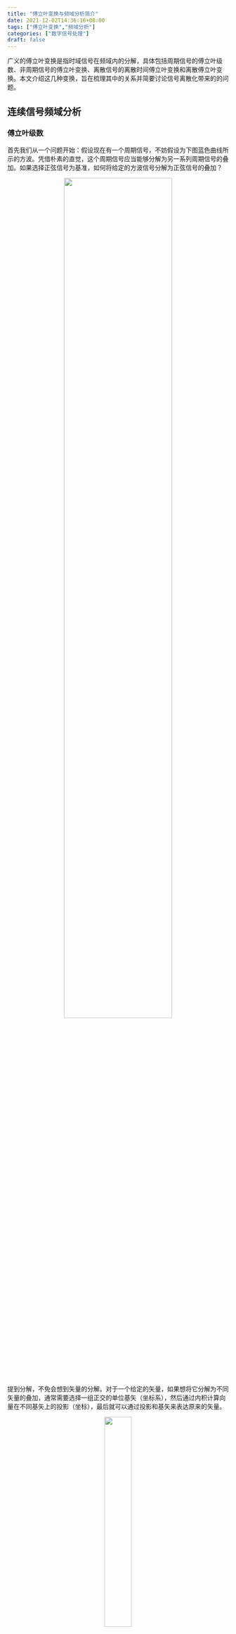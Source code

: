 ```yaml
---
title: "傅立叶变换与频域分析简介"
date: 2021-12-02T14:36:16+08:00
tags: ["傅立叶变换","频域分析"]
categories: ["数字信号处理"]
draft: false
---
```


广义的傅立叶变换是指时域信号在频域内的分解，具体包括周期信号的傅立叶级数、非周期信号的傅立叶变换、离散信号的离散时间傅立叶变换和离散傅立叶变换。本文介绍这几种变换，旨在梳理其中的关系并简要讨论信号离散化带来的的问题。

<!--more-->


## 连续信号频域分析

### 傅立叶级数

首先我们从一个问题开始：假设现在有一个周期信号，不妨假设为下图蓝色曲线所示的方波。凭借朴素的直觉，这个周期信号应当能够分解为另一系列周期信号的叠加。如果选择正弦信号为基准，如何将给定的方波信号分解为正弦信号的叠加？


<div align=center>
    <img src=FourierSeriesShow.png width=70% />
</div>


提到分解，不免会想到矢量的分解。对于一个给定的矢量，如果想将它分解为不同矢量的叠加，通常需要选择一组正交的单位基矢（坐标系），然后通过内积计算向量在不同基矢上的投影（坐标），最后就可以通过投影和基矢来表达原来的矢量。


<div align=center>
    <img src=vecProj.png width=35% />
</div>


于是，我们可以类比地选择 $\cos n \omega_0 t$ 和 $\sin n \omega_0 t$ 为函数空间的基；矢量内积的相乘、相加运算类比过来就是相乘、积分，而由于是周期信号，因此积分区间只取一个周期即可；最后只要按照内积的定义计算相应的“坐标”即可知道各个正弦信号对应的幅值。这就是函数的 [正交投影]({{< ref "../orthogonalProjection/index.md" >}})。


{{< admonition note>}}
可以通过内积进行验证：倍频正弦（包括余弦）是在周期内是正交的，即任意两个相乘在周期内积分为零。实际上这样的正交基并不局限于正弦，由于傅立叶变换是基于正弦信号展开，故此处仅讨论正弦的情况。
{{< /admonition >}}


根据这个思路，实际上我们已经自己推导出了傅立叶变换，用公式表示为

- 综合公式

{{< math >}}$$
x(t) = \frac{a_0}{2} + \sum_{k=1}^{+\infty} \left(a_k \cos k\omega_0t + b_k \sin k\omega_0t\right)
$${{< /math >}}

- 分析公式

{{< math >}}$$
\left\{\begin{aligned}
    a_k &= \frac{2}{T} \int_T x(t) \cos k\omega_0t \,\mathrm{d}t \\
    b_k &= \frac{2}{T} \int_T x(t) \sin k\omega_0t \,\mathrm{d}t \\
\end{aligned}\right.
$${{< /math >}}


其中综合公式类比于矢量用基矢的表示，而分析公式则给出基矢的投影（坐标）。$T$ 为信号的周期，$\omega_0=\frac{1}{T}$ 是正弦的基频。虽然这些正弦函数相互正交，但是它们不是归一化的，因此分析公式中存在系数 $\frac{2}{T}$ 进行归一化。在这种表达中，频率索引 $k$ 非负，意味着频域是“单边”的，如果我们允许负频率的存在，并将相应的 $b_k$ 反号以与上式保持一致，就能得到更加统一的表达式：


{{< math >}}$$
x(t) =  \sum_{k=-\infty}^{+\infty} \left(a_k \cos k\omega_0t + b_k \sin k\omega_0t\right)
\quad \left\{\begin{aligned}
    a_k &= \frac{1}{T} \int_T x(t) \cos k\omega_0t \,\mathrm{d}t \\
    b_k &= \frac{1}{T} \int_T x(t) \sin k\omega_0t \,\mathrm{d}t \\
\end{aligned}\right.
$${{< /math >}}


但是这样还不足够简洁。进一步考虑欧拉公式将 $\mathrm{e}$ 的复指数分解成了正弦和余弦，如果采用这种表达，可以得到最漂亮的傅立叶级数（Fourier Series）表达式（注意 $\mathrm{e}$ 指数的符号）：


{{< math >}}$$
x(t) = \sum_{k=-\infty}^{+\infty} A_k \mathrm{e}^{\mathrm{j}k\omega_0t}  
\qquad
A_k = \frac{1}{T} \int_T x(t) \mathrm{e}^{-\mathrm{j}k\omega_0t}\,\mathrm{d}t
$${{< /math >}}


方波的傅立叶级数分解如下图所示。

<div align=center>
    <img src=FourierSeries.png width=70% />
</div>

傅立叶级数存在收敛条件，实际上是约束信号真实存在，这里我不做过多解释，直接给出（后边的傅立叶变换也有相似的条件）：

- 在一个周期内信号绝对可积
- 不存在第二类间断点（无穷间断点、震荡间断点）


在开始下一部分之前，小结一下傅立叶级数的特点：

- 适用于连续、周期信号
- 频率间隔 $\Delta f = \frac{1}{T}$
- $A_k$ 共轭对称
- 时域周期对应频域离散




### 傅立叶变换

为了将傅立叶级数应用到非周期信号，只需要重新理解一下什么是非周期信号即可：非周期嘛，不就是周期无限大吗？将傅立叶变换的综合公式取极限，有


{{< math >}}$$
\begin{aligned}
    x(t) &= \sum_{k=-\infty}^{+\infty} A_k \mathrm{e}^{\mathrm{j}k\omega_0t}  \\
    &= \lim_{T \to \infty} \sum_{k=-\infty}^{+\infty} \frac{1}{T}\mathrm{e}^{\mathrm{j}k\omega_0t} 
    \underbrace{\int_{-\infty}^{+\infty} x(t) \mathrm{e}^{-\mathrm{j}k\omega_0t}\,\mathrm{d} t }_{X(\mathrm{j}\omega)} \\
    &= \lim_{\omega_0 \to 0} \sum_{k  = -\infty}^{+\infty} X(\mathrm{j}\omega) \mathrm{e}^{\mathrm{j}k\omega_0t} \omega_0  \\
    &= \int_{-\infty}^{+\infty} X(\mathrm{j}\omega)  \mathrm{e}^{\mathrm{j}\omega t}\, \mathrm{d}\omega
\end{aligned}
$${{< /math >}}


当周期 $T$ 趋于无穷大，基频 $\omega_0$ 就趋近于 $0$，离散频率 $k\omega_0$ 就变成了连续的频率 $\omega$。整理上式就可以得到非周期信号的傅立叶变换（Fourier Transform）：


{{< math >}}$$
x(t) = \frac{1}{2\pi} \int_{-\infty}^{+\infty} X(\mathrm{j}\omega) \mathrm{e}^{\mathrm{j}\omega t}\,\mathrm{d}\omega 
\qquad
X(\mathrm{j}\omega) = \int_{-\infty}^{+\infty} x(t) \mathrm{e}^{-\mathrm{j}\omega t}\,\mathrm{d}t 
$${{< /math >}}


下图给出了傅立叶变换的示意，其具有以下基本性质：

- $X(\mathrm{j}\omega)$ 共轭对称
- 时域非周期对应于频域连续

<div align=center>
    <img src=FourierTransform.png width=70% />
</div>


至此，我们得到了两个非常重要的定性的结论：周期对应离散，非周期对应连续。实际上这个结论是“对称”的。例如在后面我们会讨论到，如果时域是离散的，那么频域就是周期的。




### 两者的统一


现在我们有了傅立叶级数用于处理连续的周期信号，还有傅立叶变换处理连续的非周期信号。然而，无论是数学“抽象归纳”的思想，或者逻辑上傅立叶变换是傅立叶级数的延拓，我们都希望这两者能够在表达上统一。为此，引入狄拉克函数，用 $\delta (t)$ 表示。它是一个广义函数，形式上可以定义为单位阶跃函数 $u(t)$ 的导数：


{{< math >}}$$
u(t) = \left\{\begin{array}{cl}
            0 & t < 0 \\
            1 & t > 0
        \end{array}\right.
        \quad \rightarrow \quad
        \delta (t) := \frac{\mathrm{d}}{\mathrm{d}t} u(t) = \left\{\begin{array}{cl}
            \infty & t = 0 \\
            0 & t \ne 0
        \end{array}\right. 
$${{< /math >}}


狄拉克函数有以下两个重要性质，将在后面的讨论中使用：

- 采样性质：$\int f(t) \delta (t-t_0) \mathrm{d} t = \int f(t_0) \delta (t-t_0)  \mathrm{d} t = f(t_0)$
- 卷积性质：$f(t) \ast \delta (t-t_0) = \int f(\tau) \delta (t-t_0-\tau)  \mathrm{d} \tau = f(t-t_0)$


根据上面的采样性质，傅立叶级数可以以傅立叶变换的形式统一表示为

{{< math >}}$$
\begin{gathered}
        X(\mathrm{j}\omega) = \sum_{k=-\infty}^{+\infty}  2 \pi A_k \delta (\omega - k\omega_0)\\
        \frac{1}{2\pi} \int_{-\infty}^{+\infty} X(\mathrm{j}\omega) \mathrm{e}^{\mathrm{j}\omega t}\,\mathrm{d}\omega 
        \Leftrightarrow  \sum_{k=-\infty}^{+\infty} A_k \mathrm{e}^{\mathrm{j}k\omega_0t}  
\end{gathered}
$${{< /math >}}


{{< admonition note>}}
需要注意的是，这种表述方法常用于分析频谱。对于实际的周期信号，还是应当使用傅里叶级数计算系数，然后改写成狄拉克函数。直接依据傅立叶变换计算会得到无穷大，无法获知狄拉克函数的系数。

正弦函数利用傅立叶变换得到的无穷大可以作为狄拉克函数的另一种定义方法。
{{< /admonition >}}



## 离散信号频域分析


### 时域采样与频率混叠

为了将连续信号离散化，可以采用冲击串进行采样，冲击串用狄拉克函数表达为

{{< math >}}$$
p(t) = \sum_{n=-\infty}^{+\infty} \delta (t - n T_s) 
$${{< /math >}}

<div align=center>
    <img src=sample.png width=50% />
</div>

代入傅立叶变换的表达式，进一步可以整理出离散时间傅立叶变换（Discrete-Time Fourier Transform）：

{{< math >}}$$
x(n) = \frac{1}{2\pi} \int_{2\pi} X(\mathrm{e}^{\mathrm{j}\omega}) \mathrm{e}^{\mathrm{j}\omega n}\,\mathrm{d}\omega 
            \qquad
            X(\mathrm{e}^{\mathrm{j}\omega}) = \sum_{n=-\infty}^{+\infty} x(n) \mathrm{e}^{-\mathrm{j}\omega n}    
$${{< /math >}}

应当注意，上式中的 $\omega$ 是数字频率，它被采样率 $f_s$ 归一化，是数字信号处理的常用方式。对于实际频率为 $f$ 的信号，其对应的数字频率为 $\omega = 2 \pi \frac{f}{f_s}$ 。


采样会引入一个非常重要的效应：频谱混叠。在对此进行解释之前，两个小结论需要读者自行证明：

- 时域乘积对应频域卷积
- 时域冲击串的频谱也是冲击串，且频域冲击间隔为采样率。

根据这两个结论，我们可以从下图直观地感受到频谱混叠的含义：首先，第一个图中的三角形假设为原连续信号的频谱，冲击串为采样函数的频谱；当进行采样，时域相乘，频域卷积。根据前面提到狄拉克函数的卷积性质，实际上是将原来的频谱按照采样率为间隔进行复制粘贴，如第二个图所示；如果原信号的带宽过大，复制粘贴之后的频谱重叠，合成之后的频谱就会发生改变，如第三个图所示，这就是所谓的频谱混叠。

<div align=center>
    <img src=aliasing.png width=70% />
</div>


可见，要想避免混叠，信号的带宽不应当超过采样率的一半。对于实际数据，如果混叠来自高频噪声，可以使用滤波器进行滤除，相应的滤波器称为抗混叠滤波器；如果是由于信号的频率较大，那么应当适当提高采样率。



### 有限窗长与频率泄露


除了频谱混叠，由于实际采样的时间有限，还会有频率泄露的效应。为了说明这个问题，定义一个窗函数，其在采样持续时间内为正值，否则为零。最常见的窗函数就是矩形窗，如下图所示


<div align=center>
    <img src=window.png width=50% />
</div>


同样，时域上信号与窗函数相乘，频域表现为原信号的频谱与窗函数频谱做卷积，这会在一定程度上影响原信号的频谱，使采样后的结果存在误差。这也是通常我们说谱估计而不是谱计算的原因。


一般情况下，窗函数具有如下图所示的频谱特征：其具有一个主瓣和多个旁瓣。为了好理解，假设原始信号就是正弦，那么与窗函数相乘之后的频谱的形状与窗函数的频谱相同（但中心频率点不同）。显然，窗函数的主瓣宽度会影响单频信号的频率分辨率，而旁瓣则容易产生出“误解”，错误地认为存在对应频率点的信号。

<div align=center>
    <img src=window-function.png width=40% />
</div>


由于采样总是有限时常，窗函数引入的频率泄露无法避免。为了尽可能减小这个效应，可以使用非矩形窗如汗宁窗、海明窗等，它们通常表现为窗的两端小，中间大。具体可以在 MATLAB 中使用 `hann` 等函数查看。


### 频域采样与栅栏效应

至此我们已经分析了时域离散的情况，距离使用计算机计算之差最后一步：频域离散化。前面讨论了离散化是冲击串相乘，时域离散对应着频域周期延拓。反过来，频域离散对应这时域周期延拓，如下图所示，为了避免利用采样后的频谱恢复时域数据时发生混叠，频率间隔应当不大于采样时长的倒数。

<div align=center>
    <img src=freqDiscrete.png width=70% />
</div>

取 $\Delta f = \frac{1}{T}$ 时，恰好不发生混叠，频域样本点数与时域数据点数相同。此时有离散傅立叶变换（Discrete Fourier Transform）

{{< math >}}$$
x(n) = \frac{1}{N} \sum_{k=0}^{N-1} X(k) \mathrm{e}^{\mathrm{j} 2\pi\frac{k}{N} n} 
            \qquad
            X(k) = \sum_{n=0}^{N-1} x(n) \mathrm{e}^{-\mathrm{j} 2\pi\frac{k}{N} n}
$${{< /math >}}


此时，频域离散，得到的频谱都是离散的点，似乎是通过栅栏在进行观察，因此叫做栅栏效应。


### 频率分辨率与计算分辨率

最后，对两个概念进行梳理

- 离散时间傅立叶变换中能够分辨的最小频率间隔 $f_{\rm res} = \frac{1}{T}$
- 离散傅立叶变换的频率间隔（栅栏效应）$\Delta f = \frac{f_s}{N}$

两个概念可以用下面的图粗糙地进行示意。

<div align=center>
    <img src=freqs-resolution.png width=70% />
</div>


在大多数情况下，两个概念并不需要进行区分，这是有 $\Delta f = \frac{f_s}{N} = \frac{1}{N T_s} = \frac{1}{T} = f_{\rm res}$ 。快速傅立叶变化的算法得到的频率点数与时域样本点数相同，可以在时域数据后补若干 $0$ 增加计算点数，从而改善计算分辨率。但是这种补 $0$ 的操作并不影响离散时间傅立叶变换，因此不会改变实际的频率分辨率。


此外，通常的频域采样是为了确保采样后的数据能够根据逆变换公式反演出时域数据，如果只关注频域特性，对频域采样不会具有太高的要求。例如 [LPSD 功率谱估计]({{< ref "../lpsd/index.md" >}}) 就采用了非均匀的频域采样。


## 参考文献

1. Alan V. Oppenheim 等, 刘树棠译. 信号与系统. 第二版. 电子工业出版社. 2014.
2. 程佩清. 数字信号处理. 第四版. 清华大学出版社. 2013.
